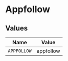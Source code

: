 # Appfollow


## Values

| Name        | Value       |
| ----------- | ----------- |
| `APPFOLLOW` | appfollow   |
